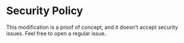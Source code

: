# Security Policy

This modification is a proof of concept, and it doesn't accept security issues. Feel free to open a regular issue.
